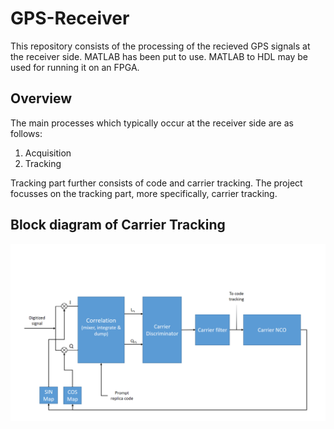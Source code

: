 # GPS-Receiver
This repository consists of the processing of the recieved GPS signals at the receiver side. MATLAB has been put to use. MATLAB to HDL may be used for running it on an FPGA.

## Overview
The main processes which typically occur at the receiver side are as follows:
1. Acquisition
2. Tracking

Tracking part further consists of code and carrier tracking. The project focusses on the tracking part, more specifically, carrier tracking.

## Block diagram of Carrier Tracking
![alt text](https://github.com/archity/GPS-Receiver/blob/master/Images/Image_CarrierTracking.png)
